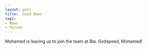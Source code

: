 ```yaml
---
layout: post
title:  Good News
tags:
- News
- Person
---
```

Mohamed is leaving us to join the team at Bla. Godspeed, Mohamed!
